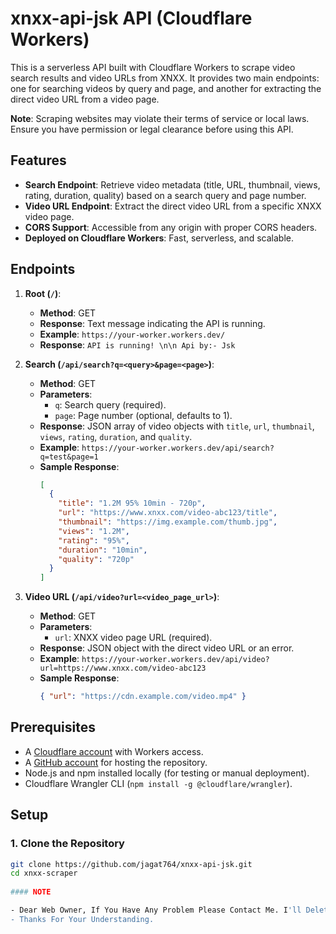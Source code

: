 # xnxx-api-jsk API (Cloudflare Workers)

This is a serverless API built with Cloudflare Workers to scrape video search results and video URLs from XNXX. It provides two main endpoints: one for searching videos by query and page, and another for extracting the direct video URL from a video page.

**Note**: Scraping websites may violate their terms of service or local laws. Ensure you have permission or legal clearance before using this API.

## Features

- **Search Endpoint**: Retrieve video metadata (title, URL, thumbnail, views, rating, duration, quality) based on a search query and page number.
- **Video URL Endpoint**: Extract the direct video URL from a specific XNXX video page.
- **CORS Support**: Accessible from any origin with proper CORS headers.
- **Deployed on Cloudflare Workers**: Fast, serverless, and scalable.

## Endpoints

1. **Root (`/`)**:
   - **Method**: GET
   - **Response**: Text message indicating the API is running.
   - **Example**: `https://your-worker.workers.dev/`
   - **Response**: `API is running! \n\n Api by:- Jsk`

2. **Search (`/api/search?q=<query>&page=<page>`)**:
   - **Method**: GET
   - **Parameters**:
     - `q`: Search query (required).
     - `page`: Page number (optional, defaults to 1).
   - **Response**: JSON array of video objects with `title`, `url`, `thumbnail`, `views`, `rating`, `duration`, and `quality`.
   - **Example**: `https://your-worker.workers.dev/api/search?q=test&page=1`
   - **Sample Response**:
     ```json
     [
       {
         "title": "1.2M 95% 10min - 720p",
         "url": "https://www.xnxx.com/video-abc123/title",
         "thumbnail": "https://img.example.com/thumb.jpg",
         "views": "1.2M",
         "rating": "95%",
         "duration": "10min",
         "quality": "720p"
       }
     ]
     ```

3. **Video URL (`/api/video?url=<video_page_url>`)**:
   - **Method**: GET
   - **Parameters**:
     - `url`: XNXX video page URL (required).
   - **Response**: JSON object with the direct video URL or an error.
   - **Example**: `https://your-worker.workers.dev/api/video?url=https://www.xnxx.com/video-abc123`
   - **Sample Response**:
     ```json
     { "url": "https://cdn.example.com/video.mp4" }
     ```

## Prerequisites

- A [Cloudflare account](https://dash.cloudflare.com) with Workers access.
- A [GitHub account](https://github.com) for hosting the repository.
- Node.js and npm installed locally (for testing or manual deployment).
- Cloudflare Wrangler CLI (`npm install -g @cloudflare/wrangler`).

## Setup

### 1. Clone the Repository

```bash
git clone https://github.com/jagat764/xnxx-api-jsk.git
cd xnxx-scraper
 
#### NOTE 

- Dear Web Owner, If You Have Any Problem Please Contact Me. I'll Delete This Repository immediately.
- Thanks For Your Understanding.
